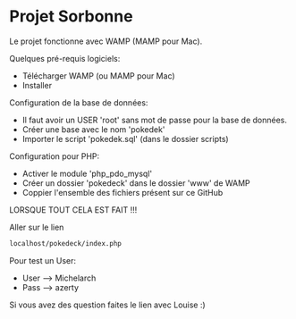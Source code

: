 # Projet Sorbonne

Le projet fonctionne avec WAMP (MAMP pour Mac).

Quelques pré-requis logiciels:
  - Télécharger WAMP (ou MAMP pour Mac)
  - Installer

Configuration de la base de données:
  - Il faut avoir un USER 'root' sans mot de passe pour la base de données.
  - Créer une base avec le nom 'pokedek'
  - Importer le script 'pokedek.sql' (dans le dossier scripts)

Configuration pour PHP:
  - Activer le module 'php_pdo_mysql'
  - Créer un dossier 'pokedeck' dans le dossier 'www' de WAMP
  - Coppier l'ensemble des fichiers présent sur ce GitHub

LORSQUE TOUT CELA EST FAIT !!!

Aller sur le lien
```sh
localhost/pokedeck/index.php
```

Pour test un User:
  - User --> Michelarch
  - Pass --> azerty

Si vous avez des question faites le lien avec Louise :)